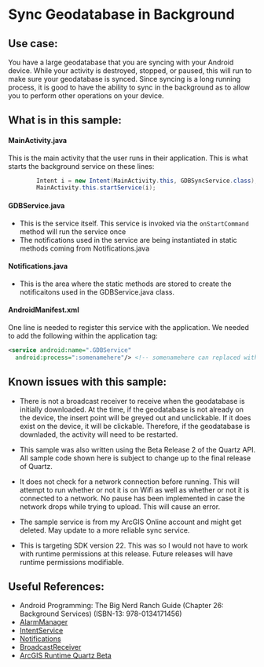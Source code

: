# Sync Geodatabase in Background

## Use case:
You have a large geodatabase that you are syncing with your Android device.  While your activity is destroyed, stopped, or paused, this will run to make sure your geodatabase is synced.  Since syncing is a long running process, it is good to have the ability to sync in the background as to allow you to perform other operations on your device.

## What is in this sample:
#### MainActivity.java
This is the main activity that the user runs in their application.  This is what starts the background service on these lines:

```java
        Intent i = new Intent(MainActivity.this, GDBSyncService.class);
        MainActivity.this.startService(i);
```

#### GDBService.java
* This is the service itself.  This service is invoked via the ```onStartCommand``` method will run the service once
* The notifications used in the service are being instantiated in static methods coming from Notifications.java

#### Notifications.java
* This is the area where the static methods are stored to create the notificaitons used in the GDBService.java class.

#### AndroidManifest.xml

One line is needed to register this service with the application.  We needed to add the following within the application tag:

```xml
<service android:name=".GDBService"
  android:process=":somenamehere"/> <!-- somenamehere can replaced with whatever process you wish to call it -->
```

## Known issues with this sample:
* There is not a broadcast receiver to receive when the geodatabase is initially downloaded.  At the time, if the geodatabase is not already on the device, the insert point will be greyed out and unclickable.  If it does exist on the device, it will be clickable.  Therefore, if the geodatabase is downladed, the activity will need to be restarted.

* This sample was also written using the Beta Release 2 of the Quartz API.  All sample code shown here is subject to change up to the final release of Quartz.

* It does not check for a network connection before running.  This will attempt to run whether or not it is on Wifi as well as whether or not it is connected to a network.  No pause has been implemented in case the network drops while trying to upload.  This will cause an error.

* The sample service is from my ArcGIS Online account and might get deleted.  May update to a more reliable sync service.

* This is targeting SDK version 22.  This was so I would not have to work with runtime permissions at this release.  Future releases will have runtime permissions modifiable.

## Useful References:

* Android Programming: The Big Nerd Ranch Guide (Chapter 26: Background Services) (ISBN-13: 978-0134171456)
* [AlarmManager](https://developer.android.com/reference/android/app/AlarmManager.html)
* [IntentService](https://developer.android.com/reference/android/app/IntentService.html)
* [Notifications](https://developer.android.com/guide/topics/ui/notifiers/notifications.html)
* [BroadcastReceiver](https://developer.android.com/reference/android/content/BroadcastReceiver.html)
* [ArcGIS Runtime Quartz Beta](https://developers.arcgis.com/android/beta/)
